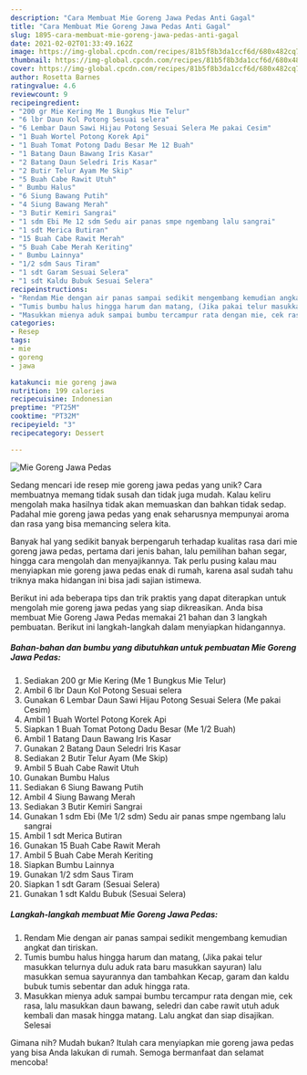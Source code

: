 ```yaml
---
description: "Cara Membuat Mie Goreng Jawa Pedas Anti Gagal"
title: "Cara Membuat Mie Goreng Jawa Pedas Anti Gagal"
slug: 1895-cara-membuat-mie-goreng-jawa-pedas-anti-gagal
date: 2021-02-02T01:33:49.162Z
image: https://img-global.cpcdn.com/recipes/81b5f8b3da1ccf6d/680x482cq70/mie-goreng-jawa-pedas-foto-resep-utama.jpg
thumbnail: https://img-global.cpcdn.com/recipes/81b5f8b3da1ccf6d/680x482cq70/mie-goreng-jawa-pedas-foto-resep-utama.jpg
cover: https://img-global.cpcdn.com/recipes/81b5f8b3da1ccf6d/680x482cq70/mie-goreng-jawa-pedas-foto-resep-utama.jpg
author: Rosetta Barnes
ratingvalue: 4.6
reviewcount: 9
recipeingredient:
- "200 gr Mie Kering Me 1 Bungkus Mie Telur"
- "6 lbr Daun Kol Potong Sesuai selera"
- "6 Lembar Daun Sawi Hijau Potong Sesuai Selera Me pakai Cesim"
- "1 Buah Wortel Potong Korek Api"
- "1 Buah Tomat Potong Dadu Besar Me 12 Buah"
- "1 Batang Daun Bawang Iris Kasar"
- "2 Batang Daun Seledri Iris Kasar"
- "2 Butir Telur Ayam Me Skip"
- "5 Buah Cabe Rawit Utuh"
- " Bumbu Halus"
- "6 Siung Bawang Putih"
- "4 Siung Bawang Merah"
- "3 Butir Kemiri Sangrai"
- "1 sdm Ebi Me 12 sdm Sedu air panas smpe ngembang lalu sangrai"
- "1 sdt Merica Butiran"
- "15 Buah Cabe Rawit Merah"
- "5 Buah Cabe Merah Keriting"
- " Bumbu Lainnya"
- "1/2 sdm Saus Tiram"
- "1 sdt Garam Sesuai Selera"
- "1 sdt Kaldu Bubuk Sesuai Selera"
recipeinstructions:
- "Rendam Mie dengan air panas sampai sedikit mengembang kemudian angkat dan tiriskan."
- "Tumis bumbu halus hingga harum dan matang, (Jika pakai telur masukkan telurnya dulu aduk rata baru masukkan sayuran) lalu masukkan semua sayurannya dan tambahkan Kecap, garam dan kaldu bubuk tumis sebentar dan aduk hingga rata."
- "Masukkan mienya aduk sampai bumbu tercampur rata dengan mie, cek rasa, lalu masukkan daun bawang, seledri dan cabe rawit utuh aduk kembali dan masak hingga matang. Lalu angkat dan siap disajikan. Selesai"
categories:
- Resep
tags:
- mie
- goreng
- jawa

katakunci: mie goreng jawa 
nutrition: 199 calories
recipecuisine: Indonesian
preptime: "PT25M"
cooktime: "PT32M"
recipeyield: "3"
recipecategory: Dessert

---
```



![Mie Goreng Jawa Pedas](https://img-global.cpcdn.com/recipes/81b5f8b3da1ccf6d/680x482cq70/mie-goreng-jawa-pedas-foto-resep-utama.jpg)

Sedang mencari ide resep mie goreng jawa pedas yang unik? Cara membuatnya memang tidak susah dan tidak juga mudah. Kalau keliru mengolah maka hasilnya tidak akan memuaskan dan bahkan tidak sedap. Padahal mie goreng jawa pedas yang enak seharusnya mempunyai aroma dan rasa yang bisa memancing selera kita.

Banyak hal yang sedikit banyak berpengaruh terhadap kualitas rasa dari mie goreng jawa pedas, pertama dari jenis bahan, lalu pemilihan bahan segar, hingga cara mengolah dan menyajikannya. Tak perlu pusing kalau mau menyiapkan mie goreng jawa pedas enak di rumah, karena asal sudah tahu triknya maka hidangan ini bisa jadi sajian istimewa.




Berikut ini ada beberapa tips dan trik praktis yang dapat diterapkan untuk mengolah mie goreng jawa pedas yang siap dikreasikan. Anda bisa membuat Mie Goreng Jawa Pedas memakai 21 bahan dan 3 langkah pembuatan. Berikut ini langkah-langkah dalam menyiapkan hidangannya.

<!--inarticleads1-->

##### Bahan-bahan dan bumbu yang dibutuhkan untuk pembuatan Mie Goreng Jawa Pedas:

1. Sediakan 200 gr Mie Kering (Me 1 Bungkus Mie Telur)
1. Ambil 6 lbr Daun Kol Potong Sesuai selera
1. Gunakan 6 Lembar Daun Sawi Hijau Potong Sesuai Selera (Me pakai Cesim)
1. Ambil 1 Buah Wortel Potong Korek Api
1. Siapkan 1 Buah Tomat Potong Dadu Besar (Me 1/2 Buah)
1. Ambil 1 Batang Daun Bawang Iris Kasar
1. Gunakan 2 Batang Daun Seledri Iris Kasar
1. Sediakan 2 Butir Telur Ayam (Me Skip)
1. Ambil 5 Buah Cabe Rawit Utuh
1. Gunakan  Bumbu Halus
1. Sediakan 6 Siung Bawang Putih
1. Ambil 4 Siung Bawang Merah
1. Sediakan 3 Butir Kemiri Sangrai
1. Gunakan 1 sdm Ebi (Me 1/2 sdm) Sedu air panas smpe ngembang lalu sangrai
1. Ambil 1 sdt Merica Butiran
1. Gunakan 15 Buah Cabe Rawit Merah
1. Ambil 5 Buah Cabe Merah Keriting
1. Siapkan  Bumbu Lainnya
1. Gunakan 1/2 sdm Saus Tiram
1. Siapkan 1 sdt Garam (Sesuai Selera)
1. Gunakan 1 sdt Kaldu Bubuk (Sesuai Selera)




<!--inarticleads2-->

##### Langkah-langkah membuat Mie Goreng Jawa Pedas:

1. Rendam Mie dengan air panas sampai sedikit mengembang kemudian angkat dan tiriskan.
1. Tumis bumbu halus hingga harum dan matang, (Jika pakai telur masukkan telurnya dulu aduk rata baru masukkan sayuran) lalu masukkan semua sayurannya dan tambahkan Kecap, garam dan kaldu bubuk tumis sebentar dan aduk hingga rata.
1. Masukkan mienya aduk sampai bumbu tercampur rata dengan mie, cek rasa, lalu masukkan daun bawang, seledri dan cabe rawit utuh aduk kembali dan masak hingga matang. Lalu angkat dan siap disajikan. Selesai




Gimana nih? Mudah bukan? Itulah cara menyiapkan mie goreng jawa pedas yang bisa Anda lakukan di rumah. Semoga bermanfaat dan selamat mencoba!
